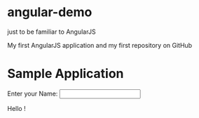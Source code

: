 # angular-demo
just to be familiar to AngularJS 

My first AngularJS application and my first repository on GitHub

<html>
<head>
<title>AngularJS First Application</title>
</head>
<body>
<h1>Sample Application</h1>
<div ng‐app = "">
<p>Enter your Name: <input type = "text" ng‐model = "name"></p>
<p>Hello <span ng‐bind = "name"></span>!</p>
</div>
<script src = "https://ajax.googleapis.com/ajax/libs/angularjs/1.3.14/angular.min.js"></script>
</body>
</html>
